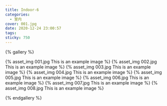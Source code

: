 ```yaml
---
title: Indoor-6
categories:
  - 室内
cover: 001.jpg
date: 2020-12-24 23:00:57
tags:
sticky: 750
---
```



{% gallery %}

{% asset_img 001.jpg This is an example image %}
{% asset_img 002.jpg This is an example image %}
{% asset_img 003.jpg This is an example image %}
{% asset_img 004.jpg This is an example image %}
{% asset_img 005.jpg This is an example image %}
{% asset_img 006.jpg This is an example image %}
{% asset_img 007.jpg This is an example image %}
{% asset_img 008.jpg This is an example image %}

{% endgallery %}